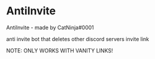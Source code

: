 # AntiInvite 
AntiInvite - made by CatNinja#0001

anti invite bot that deletes other discord servers invite link

NOTE: ONLY WORKS WITH VANITY LINKS!

